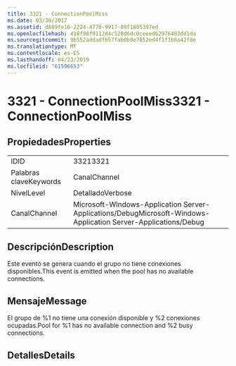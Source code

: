 ```yaml
---
title: 3321 - ConnectionPoolMiss
ms.date: 03/30/2017
ms.assetid: d889fe16-2224-4770-9917-09f1805397ed
ms.openlocfilehash: 418f98f9112d4c528d6dc0ceeed62976483dd1da
ms.sourcegitcommit: 9b552addadfb57fab0b9e7852ed4f1f1b8a42f8e
ms.translationtype: MT
ms.contentlocale: es-ES
ms.lasthandoff: 04/23/2019
ms.locfileid: "61596653"
---
```

# <a name="3321---connectionpoolmiss"></a><span data-ttu-id="9c973-102">3321 - ConnectionPoolMiss</span><span class="sxs-lookup"><span data-stu-id="9c973-102">3321 - ConnectionPoolMiss</span></span>
## <a name="properties"></a><span data-ttu-id="9c973-103">Propiedades</span><span class="sxs-lookup"><span data-stu-id="9c973-103">Properties</span></span>  
  
|||  
|-|-|  
|<span data-ttu-id="9c973-104">ID</span><span class="sxs-lookup"><span data-stu-id="9c973-104">ID</span></span>|<span data-ttu-id="9c973-105">3321</span><span class="sxs-lookup"><span data-stu-id="9c973-105">3321</span></span>|  
|<span data-ttu-id="9c973-106">Palabras clave</span><span class="sxs-lookup"><span data-stu-id="9c973-106">Keywords</span></span>|<span data-ttu-id="9c973-107">Canal</span><span class="sxs-lookup"><span data-stu-id="9c973-107">Channel</span></span>|  
|<span data-ttu-id="9c973-108">Nivel</span><span class="sxs-lookup"><span data-stu-id="9c973-108">Level</span></span>|<span data-ttu-id="9c973-109">Detallado</span><span class="sxs-lookup"><span data-stu-id="9c973-109">Verbose</span></span>|  
|<span data-ttu-id="9c973-110">Canal</span><span class="sxs-lookup"><span data-stu-id="9c973-110">Channel</span></span>|<span data-ttu-id="9c973-111">Microsoft-Windows-Application Server-Applications/Debug</span><span class="sxs-lookup"><span data-stu-id="9c973-111">Microsoft-Windows-Application Server-Applications/Debug</span></span>|  
  
## <a name="description"></a><span data-ttu-id="9c973-112">Descripción</span><span class="sxs-lookup"><span data-stu-id="9c973-112">Description</span></span>  
 <span data-ttu-id="9c973-113">Este evento se genera cuando el grupo no tiene conexiones disponibles.</span><span class="sxs-lookup"><span data-stu-id="9c973-113">This event is emitted when the pool has no available connections.</span></span>  
  
## <a name="message"></a><span data-ttu-id="9c973-114">Mensaje</span><span class="sxs-lookup"><span data-stu-id="9c973-114">Message</span></span>  
 <span data-ttu-id="9c973-115">El grupo de %1 no tiene una conexión disponible y %2 conexiones ocupadas.</span><span class="sxs-lookup"><span data-stu-id="9c973-115">Pool for %1 has no available connection and %2 busy connections.</span></span>  
  
## <a name="details"></a><span data-ttu-id="9c973-116">Detalles</span><span class="sxs-lookup"><span data-stu-id="9c973-116">Details</span></span>
